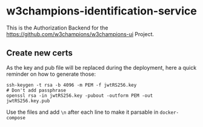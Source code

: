 # w3champions-identification-service

This is the Authorization Backend for the https://github.com/w3champions/w3champions-ui Project.

## Create new certs
As the key and pub file will be replaced during the deployment, here a quick reminder on how to generate those:

```
ssh-keygen -t rsa -b 4096 -m PEM -f jwtRS256.key
# Don't add passphrase
openssl rsa -in jwtRS256.key -pubout -outform PEM -out jwtRS256.key.pub
```

Use the files and add `\n` after each line to make it parsable in `docker-compose`

